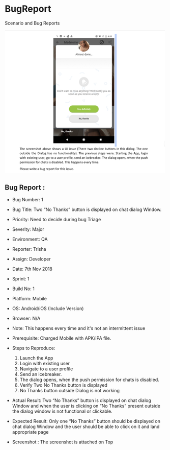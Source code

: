 # BugReport
Scenario and Bug Reports


<img src="1.png" width="900" />



## Bug Report :
- Bug Number: 1
- Bug Title: Two “No Thanks”  button is displayed on chat dialog Window.
- Priority: Need to decide during bug Triage
- Severity: Major
- Environment: QA
- Reporter: Trisha
- Assign: Developer
- Date: 7th Nov 2018
- Sprint: 1
- Build No: 1
- Platform: Mobile
- OS: Android/iOS (Include Version)
- Browser: N/A
- Note: This happens every time and it's not an intermittent issue
- Prerequisite: Charged Mobile with APK/IPA file.
- Steps to Reproduce:
   1. Launch the App
   2. Login with existing user
   3. Navigate to a user profile
   4. Send an icebreaker.
   5. The dialog opens, when the push permission for chats is disabled. 
   6. Verify Two No Thanks button is displayed 
   7. No Thanks button outside Dialog is not working
 - Actual Result: Two “No Thanks”  button is displayed on chat dialog Window and when the user is clicking on “No Thanks”    present outside the dialog window is not functional or clickable.
 - Expected Result:  Only one “No Thanks”  button should be displayed on chat dialog Window and the user should be able to click on it and land appropriate page

- Screenshot : The screenshot is attached on Top

